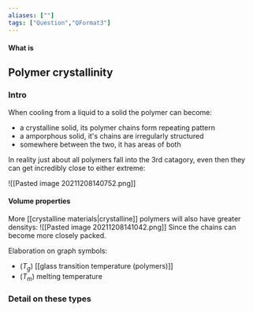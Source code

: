 ```yaml
---
aliases: [""]
tags: ["Question","QFormat3"]
---
```


#### What is
## Polymer crystallinity
### Intro
When cooling from a liquid to a solid the polymer can become:
- a crystalline solid, its polymer chains form repeating pattern
- a amporphous solid, it's chains are irregularly structured
- somewhere between the two, it has areas of both

In reality just about all polymers fall into the 3rd catagory, even then they can get incredibly close to either extreme:

![[Pasted image 20211208140752.png]]

#### Volume properties
More [[crystalline materials|crystalline]] polymers will also have greater densitys:
![[Pasted image 20211208141042.png]]
Since the chains can become more closely packed.

Elaboration on graph symbols:
- ($T_g$) [[glass transition temperature (polymers)]]
- ($T_m$) melting temperature

### Detail on these types
